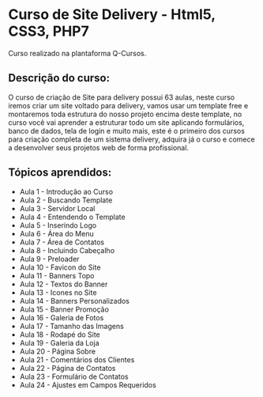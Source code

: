 # Curso de Site Delivery - Html5, CSS3, PHP7
 Curso realizado na plantaforma Q-Cursos.
 
 ## Descrição do curso:
O curso de criação de Site para delivery possui 63 aulas, neste curso iremos criar um site voltado para delivery, vamos usar um template free e montaremos toda estrutura do nosso projeto encima deste template, no curso você vai aprender a estruturar todo um site aplicando formulários, banco de dados, tela de login e muito mais, este é o primeiro dos cursos para criação completa de um sistema delivery, adquira já o curso e comece a desenvolver seus projetos web de forma profissional.
## Tópicos aprendidos:
 - Aula 1 - Introdução ao Curso
  - Aula 2 - Buscando Template
 - Aula 3 - Servidor Local
 - Aula 4 - Entendendo o Template
 - Aula 5 - Inserindo Logo
 - Aula 6 - Área do Menu
 - Aula 7 - Área de Contatos
 - Aula 8 - Incluindo Cabeçalho
 - Aula 9 - Preloader
 - Aula 10 - Favicon do Site
 - Aula 11 - Banners Topo
 - Aula 12 - Textos do Banner
 - Aula 13 - Icones no Site
 - Aula 14 - Banners Personalizados
 - Aula 15 - Banner Promoção
 - Aula 16 - Galeria de Fotos
 - Aula 17 - Tamanho das Imagens
 - Aula 18 - Rodapé do Site
 - Aula 19 - Galeria da Loja
 - Aula 20 - Página Sobre
 - Aula 21 - Comentários dos Clientes
 - Aula 22 - Página de Contatos
 - Aula 23 - Formulário de Contatos
 - Aula 24 - Ajustes em Campos Requeridos
